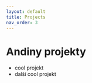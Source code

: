 ```yaml
---
layout: default
title: Projects
nav_order: 3
---
```


# Andiny projekty

- cool projekt
- další cool projekt
